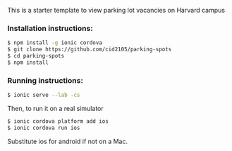 This is a starter template to view parking lot vacancies on Harvard campus

### Installation instructions:

```bash
$ npm install -g ionic cordova
$ git clone https://github.com/cid2105/parking-spots
$ cd parking-spots
$ npm install
```

### Running instructions:

```bash
$ ionic serve --lab -cs
```

Then, to run it on a real simulator

```bash
$ ionic cordova platform add ios
$ ionic cordova run ios
```

Substitute ios for android if not on a Mac.

